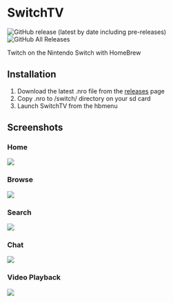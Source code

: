 # SwitchTV
![GitHub release (latest by date including pre-releases)](https://img.shields.io/github/v/release/butforme/SwitchTV?include_prereleases&style=flat-square) ![GitHub All Releases](https://img.shields.io/github/downloads/butforme/SwitchTV/total?style=flat-square)

Twitch on the Nintendo Switch with HomeBrew

## Installation

1. Download the latest .nro file from the [releases](https://github.com/butforme/SwitchTV/releases) page
2. Copy .nro to /switch/ directory on your sd card
3. Launch SwitchTV from the hbmenu

## Screenshots
### Home
![](https://i.imgur.com/3ajhMCo.jpg)

### Browse
![](https://i.imgur.com/Oqo6cpL.jpg)

### Search
![](https://i.imgur.com/beO3Do3.jpg)

### Chat
![](https://i.imgur.com/KQPkfuL.jpg)

### Video Playback
![](https://i.imgur.com/OWHrgtn.jpg)
